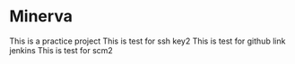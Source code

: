 # Minerva
This is a practice project
This is test for ssh key2
This is test for github link jenkins
This is test for scm2

